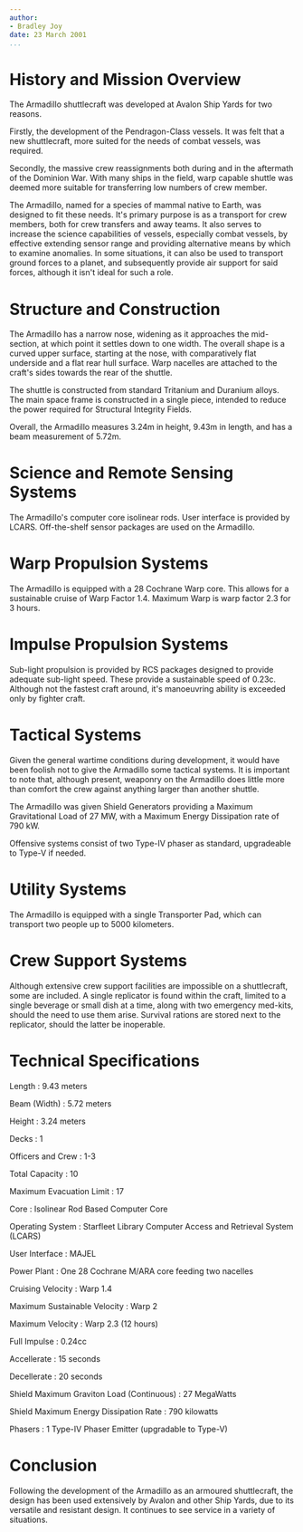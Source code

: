 ```yaml
---
author:
- Bradley Joy
date: 23 March 2001
...
```


History and Mission Overview
============================

The Armadillo shuttlecraft was developed at Avalon Ship Yards for two
reasons.

Firstly, the development of the Pendragon-Class vessels. It was felt
that a new shuttlecraft, more suited for the needs of combat vessels,
was required.

Secondly, the massive crew reassignments both during and in the
aftermath of the Dominion War. With many ships in the field, warp
capable shuttle was deemed more suitable for transferring low numbers of
crew member.

The Armadillo, named for a species of mammal native to Earth, was
designed to fit these needs. It's primary purpose is as a transport for
crew members, both for crew transfers and away teams. It also serves to
increase the science capabilities of vessels, especially combat vessels,
by effective extending sensor range and providing alternative means by
which to examine anomalies. In some situations, it can also be used to
transport ground forces to a planet, and subsequently provide air
support for said forces, although it isn't ideal for such a role.

Structure and Construction
==========================

The Armadillo has a narrow nose, widening as it approaches the
mid-section, at which point it settles down to one width. The overall
shape is a curved upper surface, starting at the nose, with
comparatively flat underside and a flat rear hull surface. Warp nacelles
are attached to the craft's sides towards the rear of the shuttle.

The shuttle is constructed from standard Tritanium and Duranium alloys.
The main space frame is constructed in a single piece, intended to
reduce the power required for Structural Integrity Fields.

Overall, the Armadillo measures 3.24m in height, 9.43m in length, and
has a beam measurement of 5.72m.

Science and Remote Sensing Systems
==================================

The Armadillo's computer core isolinear rods. User interface is provided
by LCARS. Off-the-shelf sensor packages are used on the Armadillo.

Warp Propulsion Systems
=======================

The Armadillo is equipped with a 28 Cochrane Warp core. This allows for
a sustainable cruise of Warp Factor 1.4. Maximum Warp is warp factor 2.3
for 3 hours.

Impulse Propulsion Systems
==========================

Sub-light propulsion is provided by RCS packages designed to provide
adequate sub-light speed. These provide a sustainable speed of 0.23c.
Although not the fastest craft around, it's manoeuvring ability is
exceeded only by fighter craft.

Tactical Systems
================

Given the general wartime conditions during development, it would have
been foolish not to give the Armadillo some tactical systems. It is
important to note that, although present, weaponry on the Armadillo does
little more than comfort the crew against anything larger than another
shuttle.

The Armadillo was given Shield Generators providing a Maximum
Gravitational Load of 27 MW, with a Maximum Energy Dissipation rate of
790 kW.

Offensive systems consist of two Type-IV phaser as standard, upgradeable
to Type-V if needed.

Utility Systems
===============

The Armadillo is equipped with a single Transporter Pad, which can
transport two people up to 5000 kilometers.

Crew Support Systems
====================

Although extensive crew support facilities are impossible on a
shuttlecraft, some are included. A single replicator is found within the
craft, limited to a single beverage or small dish at a time, along with
two emergency med-kits, should the need to use them arise. Survival
rations are stored next to the replicator, should the latter be
inoperable.

Technical Specifications
========================

Length
:   9.43 meters

Beam (Width)
:   5.72 meters

Height
:   3.24 meters

Decks
:   1

Officers and Crew
:   1-3

Total Capacity
:   10

Maximum Evacuation Limit
:   17

Core
:   Isolinear Rod Based Computer Core

Operating System
:   Starfleet Library Computer Access and Retrieval System (LCARS)

User Interface
:   MAJEL

Power Plant
:   One 28 Cochrane M/ARA core feeding two nacelles

Cruising Velocity
:   Warp 1.4

Maximum Sustainable Velocity
:   Warp 2

Maximum Velocity
:   Warp 2.3 (12 hours)

Full Impulse
:   0.24cc

Accellerate
:   15 seconds

Decellerate
:   20 seconds

Shield Maximum Graviton Load (Continuous)
:   27 MegaWatts

Shield Maximum Energy Dissipation Rate
:   790 kilowatts

Phasers
:   1 Type-IV Phaser Emitter (upgradable to Type-V)

Conclusion
==========

Following the development of the Armadillo as an armoured shuttlecraft,
the design has been used extensively by Avalon and other Ship Yards, due
to its versatile and resistant design. It continues to see service in a
variety of situations.
